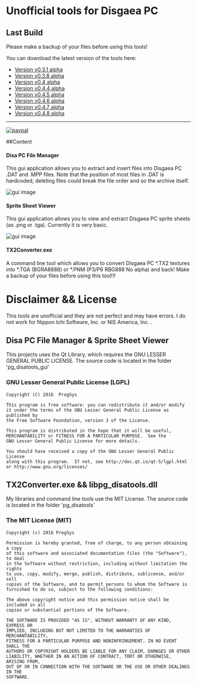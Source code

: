 # Unofficial tools for Disgaea PC

## Last Build

Please make a backup of your files before using this tools!

You can download the latest version of the tools here:

* [Version v0.3.1 alpha](https://dl.dropboxusercontent.com/u/33065226/disgaea/Disgaea%20Tools%20v0.3.1%20alpha.zip)
* [Version v0.3.8 alpha](https://dl.dropboxusercontent.com/u/33065226/disgaea/Disgaea%20Tools%20v0.3.8%20alpha.zip)
* [Version v0.4 alpha](https://dl.dropboxusercontent.com/u/33065226/disgaea/Disgaea%20Tools%20v0.4%20alpha.zip)
* [Version v0.4.4 alpha](https://dl.dropboxusercontent.com/u/33065226/disgaea/Disgaea%20Tools%20v0.4.4%20alpha.zip)
* [Version v0.4.5 alpha](https://dl.dropboxusercontent.com/u/33065226/disgaea/Disgaea%20Tools%20v0.4.5%20alpha.zip)
* [Version v0.4.6 alpha](https://dl.dropboxusercontent.com/u/33065226/disgaea/Disgaea%20Tools%20v0.4.6%20alpha.zip)
* [Version v0.4.7 alpha](https://dl.dropboxusercontent.com/u/33065226/disgaea/Disgaea%20Tools%20v0.4.7%20alpha.zip)
* [Version v0.4.8 alpha](https://dl.dropboxusercontent.com/u/33065226/disgaea/Disgaea%20Tools%20v0.4.8%20alpha.zip)

 
---

[![paypal](https://www.paypalobjects.com/de_DE/DE/i/btn/btn_donate_LG.gif)](https://www.paypal.com/cgi-bin/webscr?cmd=_s-xclick&hosted_button_id=CD32DJ9YJKCUQ)


##Content
#### Disa PC File Manager

This gui application allows you to extract and insert files into Disgaea PC .DAT and .MPP files.
Note that the position of most files in .DAT is hardcoded, deleting files could break the file order and so the archive itself.

![gui image](https://dl.dropboxusercontent.com/u/33065226/disgaea/java_gui_preview7.png)

#### Sprite Sheet Viewer

This gui application allows you to view and extract Disgaea PC sprite sheets (as .png or .tga).
Currently it is very basic.

![gui image](https://dl.dropboxusercontent.com/u/33065226/disgaea/Sprite_Sheet_Viewer_v0.1.4_preview.png)


#### TX2Converter.exe

A command line tool which allows you to convert Disgaea PC *.TX2 textures into *.TGA (BGRA8888) or *.PNM (P3/P6 RBG888 No alpha) and back!
Make a backup of your files before using this tool!!!

# Disclaimer && License
This tools are unofficial and they are not perfect and may have errors. I do not work for Nippon Ichi Software, Inc. or NIS America, Inc. . 

## Disa PC File Manager & Sprite Sheet Viewer
This projects uses the Qt Library, which requires the GNU LESSER GENERAL PUBLIC LICENSE.
The source code is located in the folder 'pg_disatools_gui'

### GNU Lesser General Public License (LGPL)

	Copyright (C) 2016  ProgSys

	This program is free software: you can redistribute it and/or modify
	it under the terms of the GNU Lesser General Public License as published by
	the Free Software Foundation, version 3 of the License.

	This program is distributed in the hope that it will be useful,
	MERCHANTABILITY or FITNESS FOR A PARTICULAR PURPOSE.  See the
	GNU Lesser General Public License for more details.

	You should have received a copy of the GNU Lesser General Public License
	along with this program.  If not, see http://doc.qt.io/qt-5/lgpl.html
	or http://www.gnu.org/licenses/

 
## TX2Converter.exe && libpg_disatools.dll
My libraries and command line tools use the MIT License.
The source code is located in the folder 'pg_disatools'

### The MIT License (MIT)

	Copyright (c) 2016 ProgSys

	Permission is hereby granted, free of charge, to any person obtaining a copy
	of this software and associated documentation files (the "Software"), to deal
	in the Software without restriction, including without limitation the rights
	to use, copy, modify, merge, publish, distribute, sublicense, and/or sell
	copies of the Software, and to permit persons to whom the Software is
	furnished to do so, subject to the following conditions:

	The above copyright notice and this permission notice shall be included in all
	copies or substantial portions of the Software.

	THE SOFTWARE IS PROVIDED "AS IS", WITHOUT WARRANTY OF ANY KIND, EXPRESS OR
	IMPLIED, INCLUDING BUT NOT LIMITED TO THE WARRANTIES OF MERCHANTABILITY,
	FITNESS FOR A PARTICULAR PURPOSE AND NONINFRINGEMENT. IN NO EVENT SHALL THE
	AUTHORS OR COPYRIGHT HOLDERS BE LIABLE FOR ANY CLAIM, DAMAGES OR OTHER
	LIABILITY, WHETHER IN AN ACTION OF CONTRACT, TORT OR OTHERWISE, ARISING FROM,
	OUT OF OR IN CONNECTION WITH THE SOFTWARE OR THE USE OR OTHER DEALINGS IN THE
	SOFTWARE.